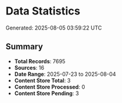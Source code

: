 # Data Statistics

Generated: 2025-08-05 03:59:22 UTC

## Summary

- **Total Records**: 7695
- **Sources**: 16
- **Date Range**: 2025-07-23 to 2025-08-04
- **Content Store Total**: 3
- **Content Store Processed**: 0
- **Content Store Pending**: 3
